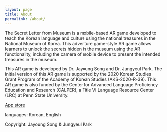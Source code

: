 ```yaml
---
layout: page
title: About
permalink: /about/
---
```

The Secret Letter from Museum is a mobile-based AR game developed to teach the Korean language and culture using the national treasures in the National Museum of Korea. This adventure game-style AR game allows learners to unlock the secrets hidden in the museum using the AR functionality, including the camera of mobile device to present the intended treasures in the museum.

This AR game is developed by Dr. Jayoung Song and Dr. Jungyeul Park. The initial version of this AR game is supported by the 2020 Korean Studies Grant Program of the Academy of Korean Studies (AKS-2020-R-39). This AR game is also funded by the Center for Advanced Language Proficiency Education and Research (CALPER), a Title VI Language Resource Center (LRC) at Penn State University. 

[App store](https://apps.apple.com/us/app/the-secret-letter-from-museum/id6451351727)

languages: Korean, English

Copyright: Jayoung Song & Jungyeul Park